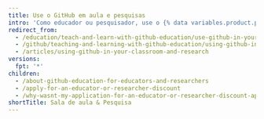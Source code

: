 ```yaml
---
title: Use o GitHub em aula e pesquisas
intro: 'Como educador ou pesquisador, use o {% data variables.product.prodname_dotcom %} para colaborar no seu trabalho em sala de aula, em um grupo de pesquisa ou de alunos, e muito mais.'
redirect_from:
  - /education/teach-and-learn-with-github-education/use-github-in-your-classroom-and-research
  - /github/teaching-and-learning-with-github-education/using-github-in-your-classroom-and-research
  - /articles/using-github-in-your-classroom-and-research
versions:
  fpt: '*'
children:
  - /about-github-education-for-educators-and-researchers
  - /apply-for-an-educator-or-researcher-discount
  - /why-wasnt-my-application-for-an-educator-or-researcher-discount-approved
shortTitle: Sala de aula & Pesquisa
---
```


